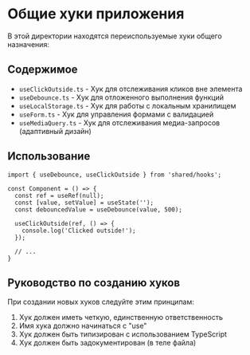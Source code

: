 # Общие хуки приложения

В этой директории находятся переиспользуемые хуки общего назначения:

## Содержимое

- `useClickOutside.ts` - Хук для отслеживания кликов вне элемента
- `useDebounce.ts` - Хук для отложенного выполнения функций
- `useLocalStorage.ts` - Хук для работы с локальным хранилищем
- `useForm.ts` - Хук для управления формами с валидацией
- `useMediaQuery.ts` - Хук для отслеживания медиа-запросов (адаптивный дизайн)

## Использование

```tsx
import { useDebounce, useClickOutside } from 'shared/hooks';

const Component = () => {
  const ref = useRef(null);
  const [value, setValue] = useState('');
  const debouncedValue = useDebounce(value, 500);
  
  useClickOutside(ref, () => {
    console.log('Clicked outside!');
  });
  
  // ...
}
```

## Руководство по созданию хуков

При создании новых хуков следуйте этим принципам:

1. Хук должен иметь четкую, единственную ответственность
2. Имя хука должно начинаться с "use"
3. Хук должен быть типизирован с использованием TypeScript
4. Хук должен быть задокументирован (в теле файла) 